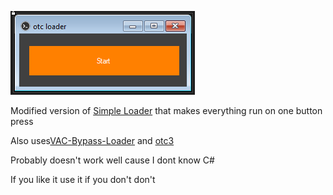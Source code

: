 ![screenshot](https://github.com/flare-cyber/otc-loader/raw/main/miscs/Loader.PNG)

Modified version of [Simple Loader](https://github.com/WilsonPublic/SimpleLoader) that makes everything run on one button press

Also uses[VAC-Bypass-Loader](https://github.com/danielkrupinski/VAC-Bypass-Loader) and [otc3](https://anonfiles.com/bcS7F2wcp8/otv3_dll)

Probably doesn't work well cause I dont know C#

If you like it use it if you don't don't
